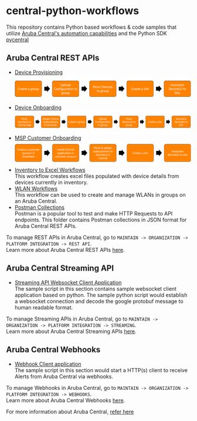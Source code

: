 # central-python-workflows

This repository contains Python based workflows & code samples that utilize [Aruba Central's automation capabilities](https://developer.arubanetworks.com/aruba-central/docs/aruba-central-extensibility) and the Python SDK [pycentral](https://pypi.org/project/pycentral/)

## Aruba Central REST APIs
- [Device Provisioning](device_provisioning/)\
  ![Device Provisioning Demo Workflow](device_provisioning/media/workflow_overview.png) 
- [Device Onboarding](device_onboarding/)\
  ![Device Onboarding Demo Workflow](device_onboarding/media/workflow_overview.png)
- [MSP Customer Onboarding](msp_customer_onboarding/)\
  ![Device Onboarding Demo Workflow](msp_customer_onboarding/media/workflow_overview.png)
- [Inventory to Excel Workflows](inventory_to_excel/)\
  This workflow creates excel files populated with device details from devices currently in inventory.
- [WLAN Workflows](wlan_config/)\
  This workflow can be used to create and manage WLANs in groups on an Aruba Central.
- [Postman Collections](Postman-Collections/)\
  Postman is a popular tool to test and make HTTP Requests to API endpoints. This folder contains Postman collections in JSON format for Aruba Central REST APIs.

To manage REST APIs in Aruba Central, go to `MAINTAIN -> ORGANIZATION -> PLATFORM INTEGRATION -> REST API`.\
Learn more about Aruba Central REST APIs [here](https://developer.arubanetworks.com/aruba-central/docs/api-getting-started).

## Aruba Central Streaming API
- [Streaming API Websocket Client Application](streaming-api-client/)\
The sample script in this section contains sample websocket client application based on python. 
The sample python script would establish a websocket connection and decode the google protobuf message to human readable format.

To manage Streaming APIs in Aruba Central, go to `MAINTAIN -> ORGANIZATION -> PLATFORM INTEGRATION -> STREAMING`.\
Learn more about Aruba Central Streaming APIs [here](https://developer.arubanetworks.com/aruba-central/docs/streaming-api-getting-started).

## Aruba Central Webhooks

- [Webhook Client application](webhooks/)\
The sample script in this section would start a HTTP(s) client to receive Alerts from Aruba Central via webhooks. 

To manage Webhooks in Aruba Central, go to `MAINTAIN -> ORGANIZATION -> PLATFORM INTEGRATION -> WEBHOOKS`.\
Learn more about Aruba Central Webhooks [here](https://developer.arubanetworks.com/aruba-central/docs/webhooks-getting-started).

For more information about Aruba Central, [refer here](https://www.arubanetworks.com/techdocs/central/latest/content/home.htm)
